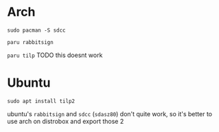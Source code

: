 
# Arch

`sudo pacman -S sdcc`

`paru rabbitsign`

`paru tilp` TODO this doesnt work

# Ubuntu

`sudo apt install tilp2`

ubuntu's `rabbitsign` and `sdcc` (`sdasz80`) don't quite work, so it's better to\
use arch on distrobox and export those 2
